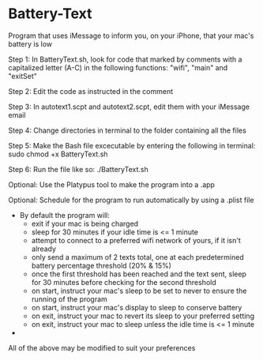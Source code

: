 # Battery-Text
Program that uses iMessage to inform you, on your iPhone, that your mac's battery is low


Step 1: In BatteryText.sh, look for code that marked by comments with a capitalized letter (A-C) in the following functions: "wifi", "main" and "exitSet"

Step 2: Edit the code as instructed in the comment

Step 3: In autotext1.scpt and autotext2.scpt, edit them with your iMessage email

Step 4: Change directories in terminal to the folder containing all the files

Step 5: Make the Bash file excecutable by entering the following in terminal: sudo chmod +x BatteryText.sh

Step 6: Run the file like so: ./BatteryText.sh


Optional: Use the Platypus tool to make the program into a .app

Optional: Schedule for the program to run automatically by using a .plist file


* By default the program will:
	- exit if your mac is being charged
	- sleep for 30 minutes if your idle time is <= 1 minute
	- attempt to connect to a preferred wifi network of yours, if it isn't already
	- only send a maximum of 2 texts total, one at each predetermined battery percentage threshold (20% & 15%)
	- once the first threshold has been reached and the text sent, sleep for 30 minutes before checking for the second threshold
	- on start, instruct your mac's sleep to be set to never to ensure the running of the program
	- on start, instruct your mac's display to sleep to conserve battery
	- on exit, instruct your mac to revert its sleep to your preferred setting
	- on exit, instruct your mac to sleep unless the idle time is <= 1 minute
*


All of the above may be modified to suit your preferences